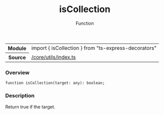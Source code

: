 
<header class="symbol-info-header"><h1 id="iscollection">isCollection</h1><label class="symbol-info-type-label function">Function</label></header>
<!-- summary -->
<section class="symbol-info"><table class="is-full-width"><tbody><tr><th>Module</th><td><div class="lang-typescript"><span class="token keyword">import</span> { isCollection }&nbsp;<span class="token keyword">from</span>&nbsp;<span class="token string">"ts-express-decorators"</span></div></td></tr><tr><th>Source</th><td><a href="https://github.com/Romakita/ts-express-decorators/blob/v3.4.2/src//core/utils/index.ts#L0-L0">/core/utils/index.ts</a></td></tr></tbody></table></section>
<!-- overview -->


### Overview


<pre><code class="typescript-lang ">function <span class="token function">isCollection</span><span class="token punctuation">(</span>target<span class="token punctuation">:</span> <span class="token keyword">any</span><span class="token punctuation">)</span><span class="token punctuation">:</span> <span class="token keyword">boolean</span><span class="token punctuation">;</span></code></pre>


<!-- Parameters -->

<!-- Description -->


### Description

Return true if the target.

<!-- Members -->

